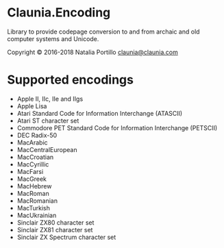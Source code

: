 ﻿Claunia.Encoding
================

Library to provide codepage conversion to and from archaic and old computer systems and Unicode.

Copyright © 2016-2018 Natalia Portillo <claunia@claunia.com>

Supported encodings
==============================
* Apple II, IIc, IIe and IIgs
* Apple Lisa
* Atari Standard Code for Information Interchange (ATASCII)
* Atari ST character set
* Commodore PET Standard Code for Information Interchange (PETSCII)
* DEC Radix-50
* MacArabic
* MacCentralEuropean
* MacCroatian
* MacCyrillic
* MacFarsi
* MacGreek
* MacHebrew
* MacRoman
* MacRomanian
* MacTurkish
* MacUkrainian
* Sinclair ZX80 character set
* Sinclair ZX81 character set
* Sinclair ZX Spectrum character set

